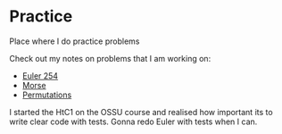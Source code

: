 # Practice
Place where I do practice problems

Check out my notes on problems that I am working on:
- [Euler 254](https://github.com/MoonBrew/Practice/wiki/Euler-254)
- [Morse](https://github.com/MoonBrew/Practice/wiki/Morse-conversion-from-Hackajob)
- [Permutations](https://github.com/MoonBrew/Practice/wiki/Permutations)

I started the HtC1 on the OSSU course and realised how important its to write clear code with tests. Gonna redo Euler with tests when I can.
